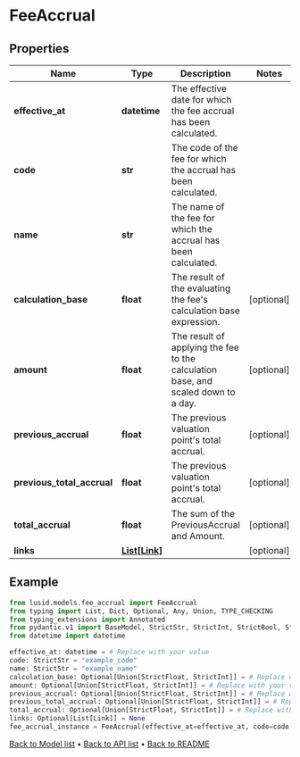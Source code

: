 # FeeAccrual

## Properties
Name | Type | Description | Notes
------------ | ------------- | ------------- | -------------
**effective_at** | **datetime** | The effective date for which the fee accrual has been calculated. | 
**code** | **str** | The code of the fee for which the accrual has been calculated. | 
**name** | **str** | The name of the fee for which the accrual has been calculated. | 
**calculation_base** | **float** | The result of the evaluating the fee&#39;s calculation base expression. | [optional] 
**amount** | **float** | The result of applying the fee to the calculation base, and scaled down to a day. | [optional] 
**previous_accrual** | **float** | The previous valuation point&#39;s total accrual. | [optional] 
**previous_total_accrual** | **float** | The previous valuation point&#39;s total accrual. | [optional] 
**total_accrual** | **float** | The sum of the PreviousAccrual and Amount. | [optional] 
**links** | [**List[Link]**](Link.md) |  | [optional] 
## Example

```python
from lusid.models.fee_accrual import FeeAccrual
from typing import List, Dict, Optional, Any, Union, TYPE_CHECKING
from typing_extensions import Annotated
from pydantic.v1 import BaseModel, StrictStr, StrictInt, StrictBool, StrictFloat, StrictBytes, Field, validator, ValidationError, conlist, constr
from datetime import datetime

effective_at: datetime = # Replace with your value
code: StrictStr = "example_code"
name: StrictStr = "example_name"
calculation_base: Optional[Union[StrictFloat, StrictInt]] = # Replace with your value
amount: Optional[Union[StrictFloat, StrictInt]] = # Replace with your value
previous_accrual: Optional[Union[StrictFloat, StrictInt]] = # Replace with your value
previous_total_accrual: Optional[Union[StrictFloat, StrictInt]] = # Replace with your value
total_accrual: Optional[Union[StrictFloat, StrictInt]] = # Replace with your value
links: Optional[List[Link]] = None
fee_accrual_instance = FeeAccrual(effective_at=effective_at, code=code, name=name, calculation_base=calculation_base, amount=amount, previous_accrual=previous_accrual, previous_total_accrual=previous_total_accrual, total_accrual=total_accrual, links=links)

```

[Back to Model list](../README.md#documentation-for-models) &#8226; [Back to API list](../README.md#documentation-for-api-endpoints) &#8226; [Back to README](../README.md)

